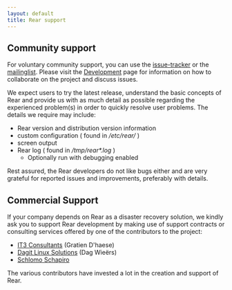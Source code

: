 ```yaml
---
layout: default
title: Rear support
---
```


## Community support ##
For voluntary community support, you can use the
[issue-tracker](http://github.com/rear/source/issues) or the
[mailinglist](https://lists.sourceforge.net/lists/listinfo/rear-users).
Please visit the [Development](/development/) page for information on
how to collaborate on the project and discuss issues.

We expect users to try the latest release, understand the basic concepts of
Rear and provide us with as much detail as possible regarding the experienced
problem(s) in order to quickly resolve user problems. The details we require
may include:

 - Rear version and distribution version information
 - custom configuration ( found in */etc/rear/* )
 - screen output
 - Rear log ( found in */tmp/rear\*.log* )
   * Optionally run with debugging enabled

Rest assured, the Rear developers do not like bugs either and are very grateful
for reported issues and improvements, preferably with details.


## Commercial Support ##
If your company depends on Rear as a disaster recovery solution, we kindly ask
you to support Rear development by making use of support contracts or consulting
services offered by one of the contributors to the project:

 - [IT3 Consultants](http://www.it3.be/) (Gratien D'haese)
 - [Dagit Linux Solutions](http://dagit.net/) (Dag Wieërs)
 - [Schlomo Schapiro](mailto:rear-commercial@schlomo.schapiro.org)

The various contributors have invested a lot in the creation and support of Rear.
